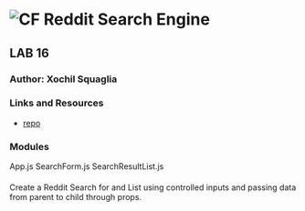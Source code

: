 
![CF](http://i.imgur.com/7v5ASc8.png) Reddit Search Engine
==============================================

## LAB 16


### Author: Xochil Squaglia

### Links and Resources
* [repo](https://github.com/xochil73/reddit_search_engine)


### Modules
App.js
SearchForm.js
SearchResultList.js

#### 

Create a Reddit Search for and List using controlled inputs and passing data from parent to child through props.
